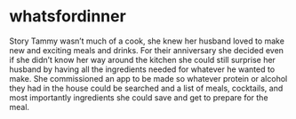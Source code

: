 # whatsfordinner
Story
Tammy wasn’t much of a cook, she knew her husband loved to make new and exciting meals and drinks. 
For their anniversary she decided even if she didn’t know her way around the kitchen she could still surprise her husband by having all the ingredients needed for whatever he wanted to make. 
She commissioned an app to be made so whatever protein or alcohol they had in the house could be searched and a list of meals, cocktails, and most importantly ingredients she could save and get to prepare for the meal.